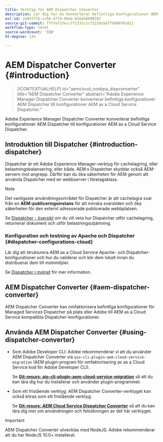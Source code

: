 ```yaml
---
title: Verktyg för AEM Dispatcher Converter
description: Lär dig hur du konverterar befintliga konfigurationer AEM Dispatcher till konfigurationer AEM as a Cloud Service Dispatcher.
exl-id: 2e95ff7b-cc94-477d-99ab-816a58998287
source-git-commit: f7ffe727ecc7f1331c1c72229a5d7f940070c011
workflow-type: tm+mt
source-wordcount: '330'
ht-degree: 13%

---
```


# AEM Dispatcher Converter {#introduction}

>[!CONTEXTUALHELP]
>id="aemcloud_nonbpa_dispconverter"
>title="AEM Dispatcher Converter"
>abstract="Adobe Experience Manager Dispatcher Converter konverterar befintliga konfigurationer AEM Dispatcher till konfigurationer AEM as a Cloud Service Dispatcher."

Adobe Experience Manager Dispatcher Converter konverterar befintliga konfigurationer AEM Dispatcher till konfigurationer AEM as a Cloud Service Dispatcher.

## Introduktion till Dispatcher {#introduction-dispatcher}

Dispatcher är ett Adobe Experience Manager-verktyg för cachelagring, eller belastningsbalansering, eller båda. AEM:s Dispatcher skyddar också AEM-servern mot angrepp. Därför kan du öka säkerheten för AEM genom att använda Dispatcher med en webbserver i företagsklass.

>[!NOTE]
>Det vanligaste användningsområdet för Dispatcher är att cachelagra svar från en **AEM-publiceringsinstans** för att minska svarstiden och öka säkerheten för den externt adresserade publicerade webbplatsen.

Se [Dispatcher - översikt](https://experienceleague.adobe.com/docs/experience-manager-dispatcher/using/dispatcher.html) om du vill veta hur Dispatcher utför cachelagring, returnerar dokument och utför belastningsutjämning.

### Konfiguration och testning av Apache och Dispatcher {#dispatcher-configurations-cloud}

Lär dig att strukturera AEM as a Cloud Service Apache- och Dispatcher-konfigurationer och hur du validerar och kör dem lokalt innan du distribuerar dem till molnmiljöer.

Se [Dispatcher i molnet](https://experienceleague.adobe.com/docs/experience-manager-cloud-service/content/implementing/content-delivery/disp-overview.html) för mer information.

## AEM Dispatcher Converter {#aem-dispatcher-converter}

AEM Dispatcher Converter kan omfaktorisera befintliga konfigurationer för Managed Services Dispatcher på plats eller Adobe till AEM as a Cloud Service kompatibla Dispatcher-konfigurationer.

## Använda AEM Dispatcher Converter {#using-dispatcher-converter}

* Som Adobe Developer CLI: Adobe rekommenderar vi att du använder AEM Dispatcher Converter via `aio-cli-plugin-aem-cloud-service-migration` (AEM plugin-program för omfaktorisering av as a Cloud Service kod för Adobe Developer CLI).

  Se **[Git-resurs: aio-cli-plugin-aem-cloud-service-migration](https://github.com/adobe/aio-cli-plugin-aem-cloud-service-migration#introduction)** så att du kan lära dig hur du installerar och använder plugin-programmet.

* Som ett fristående verktyg: AEM Dispatcher Converter-verktyget kan också köras som ett fristående verktyg.

  Se **[Git-resurs: AEM Cloud Service Dispatcher Converter](https://github.com/adobe/aem-cloud-service-source-migration/tree/master/packages/dispatcher-converter)** så att du kan lära dig mer om användningen och felsökningen av det här verktyget.

>[!IMPORTANT]
>AEM Dispatcher Converter utvecklas med NodeJS. Adobe rekommenderar att du har NodeJS 10.0+ installerat.
